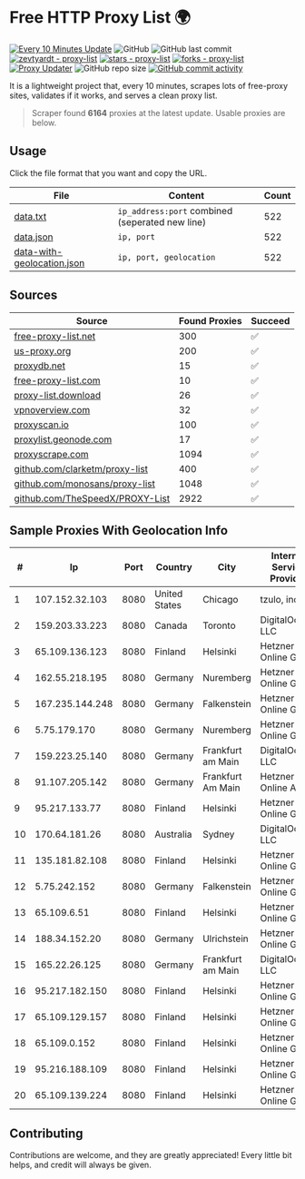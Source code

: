 
# Free HTTP Proxy List 🌍

[![Every 10 Minutes Update](https://github.com/mertguvencli/http-proxy-list/actions/workflows/main.yml/badge.svg?branch=main)](https://github.com/mertguvencli/http-proxy-list/actions/workflows/main.yml)
![GitHub](https://img.shields.io/github/license/mertguvencli/http-proxy-list)
![GitHub last commit](https://img.shields.io/github/last-commit/mertguvencli/http-proxy-list)
[![zevtyardt - proxy-list](https://img.shields.io/static/v1?label=zevtyardt&message=proxy-list&color=blue&logo=github)](https://github.com/zevtyardt/proxy-list "Go to GitHub repo")
[![stars - proxy-list](https://img.shields.io/github/stars/zevtyardt/proxy-list?style=social)](https://github.com/zevtyardt/proxy-list)
[![forks - proxy-list](https://img.shields.io/github/forks/zevtyardt/proxy-list?style=social)](https://github.com/zevtyardt/proxy-list)
[![Proxy Updater](https://github.com/zevtyardt/proxy-list/workflows/Proxy%20Updater/badge.svg)](https://github.com/zevtyardt/proxy-list/actions?query=workflow:"Proxy+Updater")
![GitHub repo size](https://img.shields.io/github/repo-size/zevtyardt/proxy-list)
[![GitHub commit activity](https://img.shields.io/github/commit-activity/m/zevtyardt/proxy-list?logo=commits)](https://github.com/zevtyardt/proxy-list/commits/main)

It is a lightweight project that, every 10 minutes, scrapes lots of free-proxy sites, validates if it works, and serves a clean proxy list.

> Scraper found **6164** proxies at the latest update. Usable proxies are below.

## Usage

Click the file format that you want and copy the URL.

|File|Content|Count|
|----|-------|-----|
|[data.txt](https://raw.githubusercontent.com/mertguvencli/http-proxy-list/main/proxy-list/data.txt)|`ip_address:port` combined (seperated new line)|522|
|[data.json](https://raw.githubusercontent.com/mertguvencli/http-proxy-list/main/proxy-list/data.json)|`ip, port`|522|
|[data-with-geolocation.json](https://raw.githubusercontent.com/mertguvencli/http-proxy-list/main/proxy-list/data-with-geolocation.json)|`ip, port, geolocation`|522|

## Sources

|Source|Found Proxies|Succeed|
|------|-------------|-------|
|[free-proxy-list.net](https://free-proxy-list.net)|300|✅|
|[us-proxy.org](https://www.us-proxy.org)|200|✅|
|[proxydb.net](http://proxydb.net)|15|✅|
|[free-proxy-list.com](https://free-proxy-list.com/?page=&port=&type%5B%5D=http&type%5B%5D=https&up_time=0&search=Search)|10|✅|
|[proxy-list.download](https://www.proxy-list.download/HTTP)|26|✅|
|[vpnoverview.com](https://vpnoverview.com/privacy/anonymous-browsing/free-proxy-servers)|32|✅|
|[proxyscan.io](https://www.proxyscan.io)|100|✅|
|[proxylist.geonode.com](https://proxylist.geonode.com/api/proxy-list?limit=300&page=1&sort_by=lastChecked&sort_type=desc&protocols=http,https)|17|✅|
|[proxyscrape.com](https://api.proxyscrape.com/v2/?request=displayproxies&protocol=http&timeout=10000&country=all&ssl=all&anonymity=all)|1094|✅|
|[github.com/clarketm/proxy-list](https://raw.githubusercontent.com/clarketm/proxy-list/master/proxy-list-raw.txt)|400|✅|
|[github.com/monosans/proxy-list](https://raw.githubusercontent.com/monosans/proxy-list/main/proxies/http.txt)|1048|✅|
|[github.com/TheSpeedX/PROXY-List](https://raw.githubusercontent.com/TheSpeedX/PROXY-List/master/http.txt)|2922|✅|


## Sample Proxies With Geolocation Info

|#|Ip|Port|Country|City|Internet Service Provider|
|-|--|----|-------|----|-------------------------|
|1|107.152.32.103|8080|United States|Chicago|tzulo, inc.|
|2|159.203.33.223|8080|Canada|Toronto|DigitalOcean, LLC|
|3|65.109.136.123|8080|Finland|Helsinki|Hetzner Online GmbH|
|4|162.55.218.195|8080|Germany|Nuremberg|Hetzner Online GmbH|
|5|167.235.144.248|8080|Germany|Falkenstein|Hetzner Online GmbH|
|6|5.75.179.170|8080|Germany|Nuremberg|Hetzner Online GmbH|
|7|159.223.25.140|8080|Germany|Frankfurt am Main|DigitalOcean, LLC|
|8|91.107.205.142|8080|Germany|Frankfurt Am Main|Hetzner Online AG|
|9|95.217.133.77|8080|Finland|Helsinki|Hetzner Online GmbH|
|10|170.64.181.26|8080|Australia|Sydney|DigitalOcean, LLC|
|11|135.181.82.108|8080|Finland|Helsinki|Hetzner Online GmbH|
|12|5.75.242.152|8080|Germany|Falkenstein|Hetzner Online GmbH|
|13|65.109.6.51|8080|Finland|Helsinki|Hetzner Online GmbH|
|14|188.34.152.20|8080|Germany|Ulrichstein|Hetzner Online GmbH|
|15|165.22.26.125|8080|Germany|Frankfurt am Main|DigitalOcean, LLC|
|16|95.217.182.150|8080|Finland|Helsinki|Hetzner Online GmbH|
|17|65.109.129.157|8080|Finland|Helsinki|Hetzner Online GmbH|
|18|65.109.0.152|8080|Finland|Helsinki|Hetzner Online GmbH|
|19|95.216.188.109|8080|Finland|Helsinki|Hetzner Online GmbH|
|20|65.109.139.224|8080|Finland|Helsinki|Hetzner Online GmbH|



## Contributing

Contributions are welcome, and they are greatly appreciated! Every
little bit helps, and credit will always be given.

